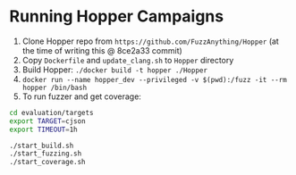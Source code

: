 # Running Hopper Campaigns

1. Clone Hopper repo from `https://github.com/FuzzAnything/Hopper` (at the time of writing this @ 8ce2a33 commit)
2. Copy `Dockerfile` and `update_clang.sh` to `Hopper` directory
3. Build Hopper: `./docker build -t hopper ./Hopper`
4. `docker run --name hopper_dev --privileged -v $(pwd):/fuzz -it --rm hopper /bin/bash`
5. To run fuzzer and get coverage:

```bash
cd evaluation/targets
export TARGET=cjson
export TIMEOUT=1h

./start_build.sh
./start_fuzzing.sh
./start_coverage.sh
```
